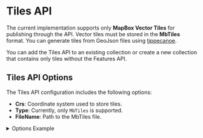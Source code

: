 # Tiles API

The current implementation supports only **MapBox Vector Tiles** for publishing through the API. Vector tiles must be stored in the **MbTiles** format. You can generate tiles from GeoJson files using [tippecanoe](https://github.com/mapbox/tippecanoe).

You can add the Tiles API to an existing collection or create a new collection that contains only tiles without the Features API.

## Tiles API Options
The Tiles API configuration includes the following options:
- **Crs**: Coordinate system used to store tiles.
- **Type**: Currently, only `MbTiles` is supported.
- **FileName**: Path to the MbTiles file.

<details>
  <summary>Options Example</summary>
```json
{
  "Id": "Test",
  "Title": "Test collection",
  "Features": {
	"Crs": [
	  "http://www.opengis.net/def/crs/OGC/1.3/CRS84",
	  "http://www.opengis.net/def/crs/EPSG/0/3857"
	],
	"StorageCrs": "http://www.opengis.net/def/crs/EPSG/0/3857",
	"Storage": {
	  "Type": "PostGis",
	  "ConnectionString": "Host=localhost;User Id=postgre;Password=myStrongP@ssword;Database=Tests;Port=5432;Timeout=50;",
	  "Schema": "test",
	  "Table": "test_table",
	  "GeometryColumn": "geom",
	  "GeometrySrid": 3857,
	  "GeometryDataType": "geometry",
	  "GeometryGeoJsonType": "MultiPolygon",
	  "IdentifierColumn": "id",
	  "Properties": [
		"name",
		"region"
	  ]
	}
  },
  "Tiles": {
  	"Crs": "http://www.opengis.net/def/crs/EPSG/0/3857",
	"Storage": {
	  "Type": "MbTiles",
	  "FileName": "TilesData\\data.mbtiles"
	}
  }
}
```
</details>